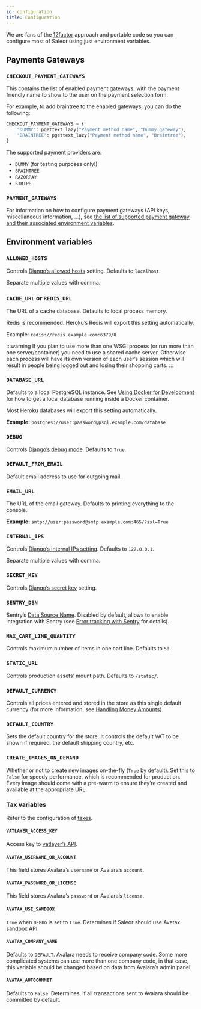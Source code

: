 ```yaml
---
id: configuration
title: Configuration
---
```


We are fans of the [12factor](https://12factor.net/) approach and portable code so you can configure most of Saleor using just environment variables.

## Payments Gateways

### `CHECKOUT_PAYMENT_GATEWAYS`

This contains the list of enabled payment gateways, with the payment friendly name to show to the user on the payment selection form.

For example, to add braintree to the enabled gateways, you can do the following:

```python
CHECKOUT_PAYMENT_GATEWAYS = {
    "DUMMY": pgettext_lazy("Payment method name", "Dummy gateway"),
    "BRAINTREE": pgettext_lazy("Payment method name", "Braintree"),
}
```

The supported payment providers are:

- `DUMMY` (for testing purposes only!)
- `BRAINTREE`
- `RAZORPAY`
- `STRIPE`

### `PAYMENT_GATEWAYS`

For information on how to configure payment gateways (API keys, miscellaneous information, …), see [the list of supported payment gateway and their associated environment variables](/docs/payment-gateways/intro).

## Environment variables

### `ALLOWED_HOSTS`

Controls [Django’s allowed hosts](https://docs.djangoproject.com/en/2.1/ref/settings/#s-allowed-hosts) setting. Defaults to `localhost`.

Separate multiple values with comma.

### `CACHE_URL` or `REDIS_URL`

The URL of a cache database. Defaults to local process memory.

Redis is recommended. Heroku’s Redis will export this setting automatically.

Example: `redis://redis.example.com:6379/0`

:::warning
If you plan to use more than one WSGI process (or run more than one server/container) you need to use a shared cache server. Otherwise each process will have its own version of each user’s session which will result in people being logged out and losing their shopping carts.
:::

### `DATABASE_URL`

Defaults to a local PostgreSQL instance. See [Using Docker for Development](/docs/customization/docker) for how to get a local database running inside a Docker container.

Most Heroku databases will export this setting automatically.

**Example:** `postgres://user:password@psql.example.com/database`

### `DEBUG`

Controls [Django’s debug mode](https://docs.djangoproject.com/en/2.1/ref/settings/#s-debug). Defaults to `True`.

### `DEFAULT_FROM_EMAIL`

Default email address to use for outgoing mail.

### `EMAIL_URL`

The URL of the email gateway. Defaults to printing everything to the console.

**Example:** `smtp://user:password@smtp.example.com:465/?ssl=True`

### `INTERNAL_IPS`

Controls [Django’s internal IPs setting](https://docs.djangoproject.com/en/2.1/ref/settings/#s-internal-ips). Defaults to `127.0.0.1`.

Separate multiple values with comma.

### `SECRET_KEY`

Controls [Django’s secret key](https://docs.djangoproject.com/en/2.1/ref/settings/#s-secret-key) setting.

### `SENTRY_DSN`

Sentry’s [Data Source Name](https://docs.sentry.io/error-reporting/configuration/?platform=python#dsn). Disabled by default, allows to enable integration with Sentry (see [Error tracking with Sentry](/docs/integrations/sentry) for details).

### `MAX_CART_LINE_QUANTITY`

Controls maximum number of items in one cart line. Defaults to `50`.

### `STATIC_URL`

Controls production assets’ mount path. Defaults to `/static/`.

### `DEFAULT_CURRENCY`

Controls all prices entered and stored in the store as this single default currency (for more information, see [Handling Money Amounts](/docs/architecture/money)).

### `DEFAULT_COUNTRY`

Sets the default country for the store. It controls the default VAT to be shown if required, the default shipping country, etc.

### `CREATE_IMAGES_ON_DEMAND`

Whether or not to create new images on-the-fly (`True` by default). Set this to `False` for speedy performance, which is recommended for production. Every image should come with a pre-warm to ensure they’re created and available at the appropriate URL.

### Tax variables

Refer to the configuration of [taxes](dashboard-config#taxes-1).

#### `VATLAYER_ACCESS_KEY`

Access key to [vatlayer’s API](https://vatlayer.com/).

#### `AVATAX_USERNAME_OR_ACCOUNT`

This field stores Avalara’s `username` or Avalara’s `account`.

#### `AVATAX_PASSWORD_OR_LICENSE`

This field stores Avalara’s `password` or Avalara’s `license`.

#### `AVATAX_USE_SANDBOX`

`True` when `DEBUG` is set to `True`. Determines if Saleor should use Avatax sandbox API.

#### `AVATAX_COMPANY_NAME`

Defaults to `DEFAULT`. Avalara needs to receive company code. Some more complicated systems can use more than one company code, in that case, this variable should be changed based on data from Avalara’s admin panel.

#### `AVATAX_AUTOCOMMIT`

Defaults to `False`. Determines, if all transactions sent to Avalara should be committed by default.
